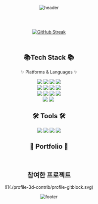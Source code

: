 <div align="center">
  
  ![header](https://capsule-render.vercel.app/api?type=waving&color=92a8d1&height=150&section=header&text=Eunsol's%20Github&fontsize=120&fontColor=0f4c81)  
  
<br>
<br>



[![GitHub Streak](https://streak-stats.demolab.com?user=lucinda96&theme=github-dark-blue&border_radius=5&locale=ko&date_format=%5BY.%5Dn.j&card_width=500)](https://git.io/streak-stats)
</div>

<br>

<div align="center">
  <h2> 📚Tech Stack 📚</h2>
<p>✨ Platforms & Languages ✨</p>
<img src="	https://img.shields.io/badge/Linux-FCC624?style=for-the-badge&logo=linux&logoColor=black">
<img src="https://img.shields.io/badge/Windows-0078D6?style=for-the-badge&logo=windows&logoColor=white">
<img src="https://img.shields.io/badge/Python-3776AB?style=for-the-badge&logo=python&logoColor=white">
<img src="https://img.shields.io/badge/HTML-239120?style=for-the-badge&logo=html5&logoColor=white"> <br>
<img src="https://img.shields.io/badge/JavaScript-F7DF1E?style=for-the-badge&logo=JavaScript&logoColor=white">
<img src="https://img.shields.io/badge/CSS3-1572B6?style=for-the-badge&logo=css3&logoColor=white">
<img src="https://img.shields.io/badge/Python-14354C?style=for-the-badge&logo=python&logoColor=white">
<img src="https://img.shields.io/badge/Java-ED8B00?style=for-the-badge&logo=openjdk&logoColor=white"> <br>
<img src="https://img.shields.io/badge/PHP-777BB4?style=for-the-badge&logo=php&logoColor=whit">
<img src="https://img.shields.io/badge/Dart-0175C2?style=for-the-badge&logo=dart&logoColor=white">
<img src="https://img.shields.io/badge/MySQL-00000F?style=for-the-badge&logo=mysql&logoColor=white">
<img src="https://img.shields.io/badge/Django-092E20?style=for-the-badge&logo=django&logoColor=white"> <br>
<img src="https://img.shields.io/badge/jQuery-0769AD?style=for-the-badge&logo=jquery&logoColor=white">
<img src= "https://img.shields.io/badge/MariaDB-003545?style=for-the-badge&logo=mariadb&logoColor=white">
<img stc="https://img.shields.io/badge/Microsoft%20SQL%20Server-CC2927?style=for-the-badge&logo=microsoft%20sql%20server&logoColor=white">
</div>

<div align="center">
   <h2>🛠 Tools 🛠 </h2>

  <img src="https://img.shields.io/badge/Slack-4A154B?style=for-the-badge&logo=slack&logoColor=white">
<img src="https://img.shields.io/badge/Discord-7289DA?style=for-the-badge&logo=discord&logoColor=white">
<img src="https://img.shields.io/badge/Zoom-2D8CFF?style=for-the-badge&logo=zoom&logoColor=white">
<img src="https://img.shields.io/badge/GitHub-100000?style=for-the-badge&logo=github&logoColor=white">
</div>

<div align="center">
  <h2> 🎨 Portfolio 🎨 </h2>
  
</div>

<br>
<div align="center"> 
  <h2>참여한 프로젝트</h2>
![](./profile-3d-contrib/profile-gitblock.svg)


<br>


![footer](https://capsule-render.vercel.app/api?type=waving&color=92a8d1&height=150&section=footer)
    
</div>

